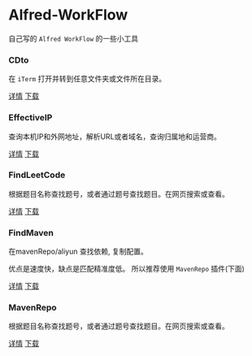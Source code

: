 # Alfred-WorkFlow
自己写的 `Alfred WorkFlow` 的一些小工具

### CDto
在 `iTerm`  打开并转到任意文件夹或文件所在目录。


[详情](https://github.com/qbosen/Alfred-WorkFlow/blob/master/CDto/README.md)
[下载](https://github.com/qbosen/Alfred-WorkFlow/raw/master/CDto/CD.alfredworkflow)

### EffectiveIP
查询本机IP和外网地址，解析URL或者域名，查询归属地和运营商。

[详情](https://github.com/qbosen/Alfred-WorkFlow/blob/master/EffectiveIP/README.md)
[下载](https://github.com/qbosen/Alfred-WorkFlow/raw/master/EffectiveIP/Effective%20IP.alfredworkflow)

### FindLeetCode
根据题目名称查找题号，或者通过题号查找题目。在网页搜索或查看。

[详情](https://github.com/qbosen/Alfred-WorkFlow/blob/master/FindLeetCode/README.md)
[下载](https://github.com/qbosen/Alfred-WorkFlow/raw/master/FindLeetCode/FindLeetCode.alfredworkflow)

### FindMaven
在mavenRepo/aliyun 查找依赖, 复制配置。

优点是速度快，缺点是匹配精准度低。 所以推荐使用 `MavenRepo` 插件(下面)

[详情](https://github.com/qbosen/Alfred-WorkFlow/blob/master/FindMaven/README.md)
[下载](https://github.com/qbosen/Alfred-WorkFlow/raw/master/FindMaven/Mavens.alfredworkflow)

### MavenRepo
根据题目名称查找题号，或者通过题号查找题目。在网页搜索或查看。

[详情](https://github.com/qbosen/Alfred-WorkFlow/blob/master/MavenRepo/README.md)
[下载](https://github.com/qbosen/Alfred-WorkFlow/raw/master/MavenRepo/MvnRepo.alfredworkflow)